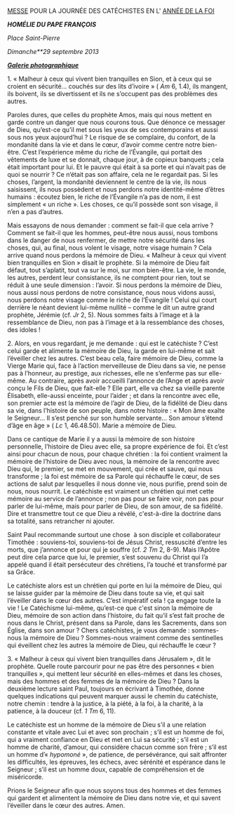 [MESSE](http://www.vatican.va/news_services/liturgy/libretti/2013/20130929-libretto-giornata-catechisti-anno-fede.pdf) POUR LA JOURNÉE DES CATÉCHISTES EN L' [ANNÉE DE LA FOI](http://www.vatican.va/special/annus_fidei/index_fr.htm)

***HOMÉLIE DU PAPE FRANÇOIS***

*Place Saint-Pierre*

*Dimanche**29 septembre 2013*

***[Galerie photographique](http://www.photogallery.va/content/photogallery/fr/celebrazioni-liturgiche/giornata-catechisti2013.html)***

1\. « Malheur à ceux qui vivent bien tranquilles en Sion, et à ceux qui se croient en sécurité… couchés sur des lits d’ivoire » ( *Am* 6, 1.4), ils mangent, ils boivent, ils se divertissent et ils ne s’occupent pas des problèmes des autres.

Paroles dures, que celles du prophète Amos, mais qui nous mettent en garde contre un danger que nous courons tous. Que dénonce ce messager de Dieu, qu’est-ce qu’il met sous les yeux de ses contemporains et aussi sous nos yeux aujourd’hui ? Le risque de se complaire, du confort, de la mondanité dans la vie et dans le cœur, d’avoir comme centre notre bien-être. C’est l’expérience même du riche de l’Évangile, qui portait des vêtements de luxe et se donnait, chaque jour, à de copieux banquets ; cela était important pour lui. Et le pauvre qui était à sa porte et qui n’avait pas de quoi se nourrir ? Ce n’était pas son affaire, cela ne le regardait pas. Si les choses, l’argent, la mondanité deviennent le centre de la vie, ils nous saisissent, ils nous possèdent et nous perdons notre identité-même d’êtres humains : écoutez bien, le riche de l’Évangile n’a pas de nom, il est simplement « un riche ». Les choses, ce qu’il possède sont son visage, il n’en a pas d’autres.

Mais essayons de nous demander : comment se fait-il que cela arrive ? Comment se fait-il que les hommes, peut-être nous aussi, nous tombons dans le danger de nous renfermer, de mettre notre sécurité dans les choses, qui, au final, nous volent le visage, notre visage humain ? Cela arrive quand nous perdons la mémoire de Dieu. « Malheur à ceux qui vivent bien tranquilles en Sion » disait le prophète. Si la mémoire de Dieu fait défaut, tout s’aplatit, tout va sur le moi, sur mon bien-être. La vie, le monde, les autres, perdent leur consistance, ils ne comptent pour rien, tout se réduit à une seule dimension : l’avoir. Si nous perdons la mémoire de Dieu, nous aussi nous perdons de notre consistance, nous nous vidons aussi, nous perdons notre visage comme le riche de l’Évangile ! Celui qui court derrière le néant devient lui-même nullité – comme le dit un autre grand prophète, Jérémie (cf. *Jr* 2, 5). Nous sommes faits à l’image et à la ressemblance de Dieu, non pas à l’image et à la ressemblance des choses, des idoles !

2\. Alors, en vous regardant, je me demande : qui est le catéchiste ? C’est celui garde et alimente la mémoire de Dieu, la garde en lui-même et sait l’éveiller chez les autres. C’est beau cela, faire mémoire de Dieu, comme la Vierge Marie qui, face à l’action merveilleuse de Dieu dans sa vie, ne pense pas à l’honneur, au prestige, aux richesses, elle ne s’enferme pas sur elle-même. Au contraire, après avoir accueilli l’annonce de l’Ange et après avoir conçu le Fils de Dieu, que fait-elle ? Elle part, elle va chez sa vieille parente Élisabeth, elle-aussi enceinte, pour l’aider ; et dans la rencontre avec elle, son premier acte est la mémoire de l’agir de Dieu, de la fidélité de Dieu dans sa vie, dans l’histoire de son peuple, dans notre histoire : « Mon âme exalte le Seigneur… Il s’est penché sur son humble servante… Son amour s’étend d’âge en âge » ( *Lc* 1, 46.48.50). Marie a mémoire de Dieu.

Dans ce cantique de Marie il y a aussi la mémoire de son histoire personnelle, l’histoire de Dieu avec elle, sa propre expérience de foi. Et c’est ainsi pour chacun de nous, pour chaque chrétien : la foi contient vraiment la mémoire de l’histoire de Dieu avec nous, la mémoire de la rencontre avec Dieu qui, le premier, se met en mouvement, qui crée et sauve, qui nous transforme ; la foi est mémoire de sa Parole qui réchauffe le cœur, de ses actions de salut par lesquelles il nous donne vie, nous purifie, prend soin de nous, nous nourrit. Le catéchiste est vraiment un chrétien qui met cette mémoire au service de l’annonce ; non pas pour se faire voir, non pas pour parler de lui-même, mais pour parler de Dieu, de son amour, de sa fidélité. Dire et transmettre tout ce que Dieu a révélé, c'est-à-dire la doctrine dans sa totalité, sans retrancher ni ajouter.

Saint Paul recommande surtout une chose  à son disciple et collaborateur Timothée : souviens-toi, souviens-toi de Jésus Christ, ressuscité d’entre les morts, que j’annonce et pour qui je souffre (cf. *2 Tm* 2, 8-9). Mais l’Apôtre peut dire cela parce que lui, le premier, s’est souvenu du Christ qui l’a appelé quand il était persécuteur des chrétiens, l’a touché et transformé par sa Grâce.

Le catéchiste alors est un chrétien qui porte en lui la mémoire de Dieu, qui se laisse guider par la mémoire de Dieu dans toute sa vie, et qui sait l’éveiller dans le cœur des autres. C’est impératif cela ! ça engage toute la vie ! Le Catéchisme lui-même, qu’est-ce que c'est sinon la mémoire de Dieu, mémoire de son action dans l’histoire, du fait qu’il s’est fait proche de nous dans le Christ, présent dans sa Parole, dans les Sacrements, dans son Église, dans son amour ? Chers catéchistes, je vous demande : sommes-nous la mémoire de Dieu ? Sommes-nous vraiment comme des sentinelles qui éveillent chez les autres la mémoire de Dieu, qui réchauffe le cœur ?

3\. « Malheur à ceux qui vivent bien tranquilles dans Jérusalem », dit le prophète. Quelle route parcourir pour ne pas être des personnes « bien tranquilles », qui mettent leur sécurité en elles-mêmes et dans les choses, mais des hommes et des femmes de la mémoire de Dieu ? Dans la deuxième lecture saint Paul, toujours en écrivant à Timothée, donne quelques indications qui peuvent marquer aussi le chemin du catéchiste, notre chemin : tendre à la justice, à la piété, à la foi, à la charité, à la patience, à la douceur (cf. *1 Tm* 6, 11).

Le catéchiste est un homme de la mémoire de Dieu s’il a une relation constante et vitale avec Lui et avec son prochain ; s’il est un homme de foi, qui a vraiment confiance en Dieu et met en Lui sa sécurité ; s’il est un homme de charité, d’amour, qui considère chacun comme son frère ; s’il est un homme d’« *hypomoné* », de patience, de persévérance, qui sait affronter les difficultés, les épreuves, les échecs, avec sérénité et espérance dans le Seigneur ; s’il est un homme doux, capable de compréhension et de miséricorde.

Prions le Seigneur afin que nous soyons tous des hommes et des femmes qui gardent et alimentent la mémoire de Dieu dans notre vie, et qui savent l’éveiller dans le cœur des autres. Amen.